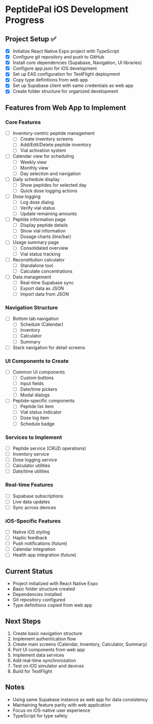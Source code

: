 # PeptidePal iOS Development Progress

## Project Setup ✅
- [x] Initialize React Native Expo project with TypeScript
- [x] Configure git repository and push to GitHub
- [x] Install core dependencies (Supabase, Navigation, UI libraries)
- [x] Configure app.json for iOS development
- [x] Set up EAS configuration for TestFlight deployment
- [x] Copy type definitions from web app
- [x] Set up Supabase client with same credentials as web app
- [x] Create folder structure for organized development

## Features from Web App to Implement

### Core Features
- [ ] Inventory-centric peptide management
  - [ ] Create inventory screens
  - [ ] Add/Edit/Delete peptide inventory
  - [ ] Vial activation system
- [ ] Calendar view for scheduling
  - [ ] Weekly view
  - [ ] Monthly view
  - [ ] Day selection and navigation
- [ ] Daily schedule display
  - [ ] Show peptides for selected day
  - [ ] Quick dose logging actions
- [ ] Dose logging
  - [ ] Log dose dialog
  - [ ] Verify vial status
  - [ ] Update remaining amounts
- [ ] Peptide information page
  - [ ] Display peptide details
  - [ ] Show vial information
  - [ ] Dosage charts (line/bar)
- [ ] Usage summary page
  - [ ] Consolidated overview
  - [ ] Vial status tracking
- [ ] Reconstitution calculator
  - [ ] Standalone tool
  - [ ] Calculate concentrations
- [ ] Data management
  - [ ] Real-time Supabase sync
  - [ ] Export data as JSON
  - [ ] Import data from JSON

### Navigation Structure
- [ ] Bottom tab navigation
  - [ ] Schedule (Calendar)
  - [ ] Inventory
  - [ ] Calculator
  - [ ] Summary
- [ ] Stack navigation for detail screens

### UI Components to Create
- [ ] Common UI components
  - [ ] Custom buttons
  - [ ] Input fields
  - [ ] Date/time pickers
  - [ ] Modal dialogs
- [ ] Peptide-specific components
  - [ ] Peptide list item
  - [ ] Vial status indicator
  - [ ] Dose log item
  - [ ] Schedule badge

### Services to Implement
- [ ] Peptide service (CRUD operations)
- [ ] Inventory service
- [ ] Dose logging service
- [ ] Calculator utilities
- [ ] Date/time utilities

### Real-time Features
- [ ] Supabase subscriptions
- [ ] Live data updates
- [ ] Sync across devices

### iOS-Specific Features
- [ ] Native iOS styling
- [ ] Haptic feedback
- [ ] Push notifications (future)
- [ ] Calendar integration
- [ ] Health app integration (future)

## Current Status
- Project initialized with React Native Expo
- Basic folder structure created
- Dependencies installed
- Git repository configured
- Type definitions copied from web app

## Next Steps
1. Create basic navigation structure
2. Implement authentication flow
3. Create main screens (Calendar, Inventory, Calculator, Summary)
4. Port UI components from web app
5. Implement data services
6. Add real-time synchronization
7. Test on iOS simulator and devices
8. Build for TestFlight

## Notes
- Using same Supabase instance as web app for data consistency
- Maintaining feature parity with web application
- Focus on iOS-native user experience
- TypeScript for type safety